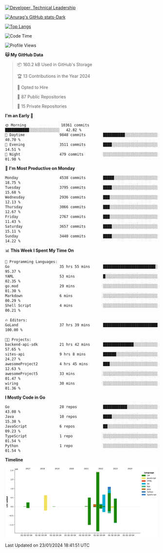 <div>
  <a href="https://www.linkedin.com/in/arielpineiro/" target="_blank" rel="nofollow noopener noreferrer">
    <img src="https://img.shields.io/badge/-LinkedIn-%230077B5?style=for-the-badge&logo=linkedin&logoColor=white" alt="Developer, Technical Leadership" title="Ariel Piñeiro">
  </a>
</div>

[![Anurag's GitHub stats-Dark](https://github-readme-stats.vercel.app/api?username=arielsrv&show_icons=true&theme=dark#gh-dark-mode-only)](https://github.com/anuraghazra/github-readme-stats#gh-dark-mode-only)

[![Top Langs](https://github-readme-stats.vercel.app/api/top-langs/?username=arielsrv&layout=compact&langs_count=10&theme=dark#gh-dark-mode-only)](https://github.com/anuraghazra/github-readme-stats&theme=dark#gh-dark-mode-only)

<!--START_SECTION:waka-->
![Code Time](http://img.shields.io/badge/Code%20Time-482%20hrs%2020%20mins-blue)

![Profile Views](http://img.shields.io/badge/Profile%20Views-1-blue)

**🐱 My GitHub Data** 

> 📦 160.2 kB Used in GitHub's Storage 
 > 
> 🏆 13 Contributions in the Year 2024
 > 
> 💼 Opted to Hire
 > 
> 📜 87 Public Repositories 
 > 
> 🔑 15 Private Repositories 
 > 
**I'm an Early 🐤** 

```text
🌞 Morning                10361 commits       ███████████░░░░░░░░░░░░░░   42.82 % 
🌆 Daytime                9848 commits        ██████████░░░░░░░░░░░░░░░   40.70 % 
🌃 Evening                3511 commits        ████░░░░░░░░░░░░░░░░░░░░░   14.51 % 
🌙 Night                  479 commits         ░░░░░░░░░░░░░░░░░░░░░░░░░   01.98 % 
```
📅 **I'm Most Productive on Monday** 

```text
Monday                   4538 commits        █████░░░░░░░░░░░░░░░░░░░░   18.75 % 
Tuesday                  3795 commits        ████░░░░░░░░░░░░░░░░░░░░░   15.68 % 
Wednesday                2936 commits        ███░░░░░░░░░░░░░░░░░░░░░░   12.13 % 
Thursday                 3066 commits        ███░░░░░░░░░░░░░░░░░░░░░░   12.67 % 
Friday                   2767 commits        ███░░░░░░░░░░░░░░░░░░░░░░   11.43 % 
Saturday                 3657 commits        ████░░░░░░░░░░░░░░░░░░░░░   15.11 % 
Sunday                   3440 commits        ████░░░░░░░░░░░░░░░░░░░░░   14.22 % 
```


📊 **This Week I Spent My Time On** 

```text
💬 Programming Languages: 
Go                       35 hrs 55 mins      ████████████████████████░   95.37 % 
YAML                     53 mins             █░░░░░░░░░░░░░░░░░░░░░░░░   02.35 % 
go.mod                   29 mins             ░░░░░░░░░░░░░░░░░░░░░░░░░   01.30 % 
Markdown                 6 mins              ░░░░░░░░░░░░░░░░░░░░░░░░░   00.29 % 
Shell Script             4 mins              ░░░░░░░░░░░░░░░░░░░░░░░░░   00.21 % 

🔥 Editors: 
GoLand                   37 hrs 39 mins      █████████████████████████   100.00 % 

🐱‍💻 Projects: 
backend-api-sdk          21 hrs 42 mins      ██████████████░░░░░░░░░░░   57.65 % 
sites-api                9 hrs 8 mins        ██████░░░░░░░░░░░░░░░░░░░   24.27 % 
awesomeProject2          4 hrs 45 mins       ███░░░░░░░░░░░░░░░░░░░░░░   12.63 % 
awesomeProject5          33 mins             ░░░░░░░░░░░░░░░░░░░░░░░░░   01.47 % 
wiring                   30 mins             ░░░░░░░░░░░░░░░░░░░░░░░░░   01.36 % 
```

**I Mostly Code in Go** 

```text
Go                       28 repos            ███████████░░░░░░░░░░░░░░   43.08 % 
Java                     10 repos            ████░░░░░░░░░░░░░░░░░░░░░   15.38 % 
JavaScript               6 repos             ██░░░░░░░░░░░░░░░░░░░░░░░   09.23 % 
TypeScript               1 repo              ░░░░░░░░░░░░░░░░░░░░░░░░░   01.54 % 
Python                   1 repo              ░░░░░░░░░░░░░░░░░░░░░░░░░   01.54 % 
```



**Timeline**

![Lines of Code chart](https://raw.githubusercontent.com/arielsrv/arielsrv/main/assets/bar_graph.png)


 Last Updated on 23/01/2024 18:41:51 UTC
<!--END_SECTION:waka-->
